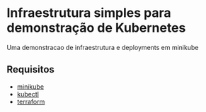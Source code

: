 # Infraestrutura  simples para demonstração  de Kubernetes

Uma demonstracao de infraestrutura e deployments em minikube


## Requisitos
  * [minikube](https://minikube.sigs.k8s.io/docs/start/)
  * [kubectl](https://kubernetes.io/docs/tasks/tools/)
  * [terraform](https://learn.hashicorp.com/tutorials/terraform/install-cli)
